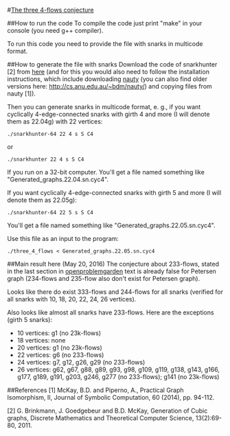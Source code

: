 #[The three 4-flows conjecture](http://www.openproblemgarden.org/op/three_4_flows_conjecture)

##How to run the code
To compile the code just print "make" in your console (you need g++ compiler).

To run this code you need to provide the file with snarks in multicode format.

##How to generate the file with snarks
Download the code of snarkhunter [2] from [here](http://caagt.ugent.be/cubic/) (and for this you would also need to follow the installation instructions, which include downloading [nauty](http://pallini.di.uniroma1.it/) (you can also find older versions here: http://cs.anu.edu.au/~bdm/nauty/) and copying files from nauty [1]).

Then you can generate snarks in multicode format, e. g., if you want cyclically 4-edge-connected snarks with girth 4 and more (I will denote them as 22.04g) with 22 vertices:

`./snarkhunter-64 22 4 s S C4`

or

`./snarkhunter 22 4 s S C4`

If you run on a 32-bit computer. You'll get a file named something like "Generated_graphs.22.04.sn.cyc4".

If you want cyclically 4-edge-connected snarks with girth 5 and more (I will denote them as 22.05g):

`./snarkhunter-64 22 5 s S C4`

You'll get a file named something like "Generated_graphs.22.05.sn.cyc4".

Use this file as an input to the program:

`./three_4_flows < Generated_graphs.22.05.sn.cyc4`

##Main result here (May 20, 2016)
The conjecture about 233-flows, stated in the last section in [openproblemgarden](http://www.openproblemgarden.org/op/three_4_flows_conjecture) text is already false for Petersen graph (234-flows and 235-flow also don't exist for Petersen graph).

Looks like there do exist 333-flows and 244-flows for all snarks (verified for all snarks with 10, 18, 20, 22, 24, 26 vertices).

Also looks like almost all snarks have 233-flows. Here are the exceptions (girth 5 snarks):

* 10 vertices: g1 (no 23k-flows)
* 18 vertices: none
* 20 vertices: g1 (no 23k-flows)
* 22 vertices: g6 (no 233-flows)
* 24 vertices: g7, g12, g26, g29 (no 233-flows)
* 26 vertices: g62, g67, g88, g89, g93, g98, g109, g119, g138, g143, g166, g177, g189, g191, g203, g246, g277 (no 233-flows); g141 (no 23k-flows)

##References
[1] McKay, B.D. and Piperno, A., Practical Graph Isomorphism, II, Journal of Symbolic Computation, 60 (2014), pp. 94-112.

[2] G. Brinkmann, J. Goedgebeur and B.D. McKay, Generation of Cubic graphs, Discrete Mathematics and Theoretical Computer Science, 13(2):69-80, 2011.
